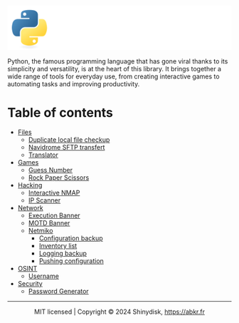 <img src=".assets/README-PythonLibrary.png"><br>

Python, the famous programming language that has gone viral thanks to its simplicity and versatility, is at the heart of this library. It brings together a wide range of tools for everyday use, from creating interactive games to automating tasks and improving productivity.<br>

# Table of contents

- [Files](/Files/README.md)
  - [Duplicate local file checkup](/Files/DuplicateFileCheckup.py)
  - [Navidrome SFTP transfert](/Files/NavidromeSFTPTransfert.py)
  - [Translator](/Files/Translator.py)
- [Games](/Games/README.md)
  - [Guess Number](/Games/GuessNumber.py)
  - [Rock Paper Scissors](/Games/RockPaperScissors.py)
- [Hacking](/Hacking/README.md)
  - [Interactive NMAP](/Hacking/InteractiveNMAP.py)
  - [IP Scanner](/Hacking/IPScanner.py)
- [Network](/Network/README.md)
  - [Execution Banner](/Network/EXEC-Banner.txt)
  - [MOTD Banner](/Network/MOTD-Banner.txt)
  - [Netmiko](/Network/netmiko/README.md)
    - [Configuration backup](/Network/netmiko/Script4Backup.py)
    - [Inventory list](/Network/netmiko/Script4Inventory.py)
    - [Logging backup](/Network/netmiko/Script4Logging.py)
    - [Pushing configuration](/Network/netmiko/Script4Push.py)
- [OSINT](/OSINT/README.md)
  - [Username](/OSINT/Username.py)
- [Security](/Security/README.md)
  - [Password Generator](/Security/PasswordGenerator.py)

___
<div align="center">
  MIT licensed | Copyright © 2024 Shinydisk, <a href="https://abkr.fr">https://abkr.fr</a>
</div>

